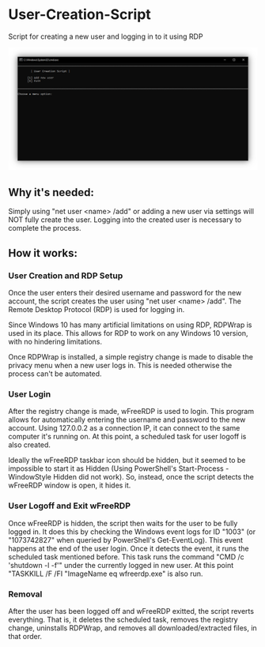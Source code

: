 # User-Creation-Script

Script for creating a new user and logging in to it using RDP

![User-Creation-Script Screenshot](READMEimg.PNG)

## Why it's needed:

Simply using "net user \<name\> /add" or adding a new user via settings will NOT fully create the user. Logging into the created user is necessary to complete the process.

## How it works:

### User Creation and RDP Setup

Once the user enters their desired username and password for the new account, the script creates the user using "net user \<name\> /add". The Remote Desktop Protocol (RDP) is used for logging in.

Since Windows 10 has many artificial limitations on using RDP, RDPWrap is used in its place. This allows for RDP to work on any Windows 10 version, with no hindering limitations.

Once RDPWrap is installed, a simple registry change is made to disable the privacy menu when a new user logs in. This is needed otherwise the process can't be automated.

### User Login

After the registry change is made, wFreeRDP is used to login. This program allows for automatically entering the username and password to the new account. Using 127.0.0.2 as a connection IP, it can connect to the same computer it's running on. At this point, a scheduled task for user logoff is also created.

Ideally the wFreeRDP taskbar icon should be hidden, but it seemed to be impossible to start it as Hidden (Using PowerShell's Start-Process -WindowStyle Hidden did not work). So, instead, once the script detects the wFreeRDP window is open, it hides it.

### User Logoff and Exit wFreeRDP

Once wFreeRDP is hidden, the script then waits for the user to be fully logged in. It does this by checking the Windows event logs for ID "1003" (or "1073742827" when queried by PowerShell's Get-EventLog). This event happens at the end of the user login. Once it detects the event, it runs the scheduled task mentioned before. This task runs the command "CMD /c 'shutdown -l -f'" under the currently logged in new user. At this point "TASKKILL /F /FI "ImageName eq wfreerdp.exe" is also run.

### Removal

After the user has been logged off and wFreeRDP exitted, the script reverts everything. That is, it deletes the scheduled task, removes the registry change, uninstalls RDPWrap, and removes all downloaded/extracted files, in that order.